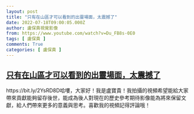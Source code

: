 ```yaml
---
layout: post
title: "只有在山區才可以看到的出靈場面，太震撼了"
date: 2022-07-18T09:00:05.000Z
author: 盧保貴視覺影像
from: https://www.youtube.com/watch?v=Du_FB8s-0E0
tags: [ 盧保貴 ]
comments: True
categories: [ 盧保貴 ]
---
```

<!--1658134805000-->
[只有在山區才可以看到的出靈場面，太震撼了](https://www.youtube.com/watch?v=Du_FB8s-0E0)
------

<div>
https://bit.ly/2YsRD8D哈嘍，大家好！我是盧寶貴！我拍攝的視頻希望能給大家帶來貢獻能夠留存後世，能成為後人對現在的歷史參考期待影像能為將來保留文獻，給人們帶來更多的意義與思考。喜歡我的視頻記得評論哦！
</div>
